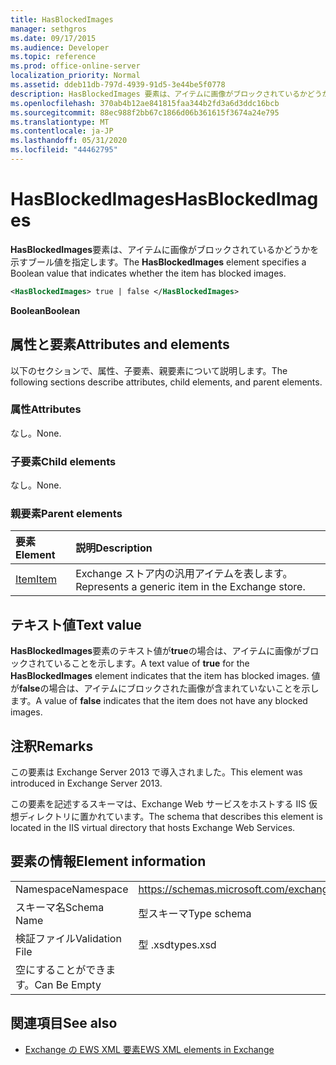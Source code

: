 ```yaml
---
title: HasBlockedImages
manager: sethgros
ms.date: 09/17/2015
ms.audience: Developer
ms.topic: reference
ms.prod: office-online-server
localization_priority: Normal
ms.assetid: ddeb11db-797d-4939-91d5-3e44be5f0778
description: HasBlockedImages 要素は、アイテムに画像がブロックされているかどうかを示すブール値を指定します。
ms.openlocfilehash: 370ab4b12ae841815faa344b2fd3a6d3ddc16bcb
ms.sourcegitcommit: 88ec988f2bb67c1866d06b361615f3674a24e795
ms.translationtype: MT
ms.contentlocale: ja-JP
ms.lasthandoff: 05/31/2020
ms.locfileid: "44462795"
---
```

# <a name="hasblockedimages"></a><span data-ttu-id="469fb-103">HasBlockedImages</span><span class="sxs-lookup"><span data-stu-id="469fb-103">HasBlockedImages</span></span>

<span data-ttu-id="469fb-104">**HasBlockedImages**要素は、アイテムに画像がブロックされているかどうかを示すブール値を指定します。</span><span class="sxs-lookup"><span data-stu-id="469fb-104">The **HasBlockedImages** element specifies a Boolean value that indicates whether the item has blocked images.</span></span> 
  
```XML
<HasBlockedImages> true | false </HasBlockedImages>
```

 <span data-ttu-id="469fb-105">**Boolean**</span><span class="sxs-lookup"><span data-stu-id="469fb-105">**Boolean**</span></span>
## <a name="attributes-and-elements"></a><span data-ttu-id="469fb-106">属性と要素</span><span class="sxs-lookup"><span data-stu-id="469fb-106">Attributes and elements</span></span>

<span data-ttu-id="469fb-107">以下のセクションで、属性、子要素、親要素について説明します。</span><span class="sxs-lookup"><span data-stu-id="469fb-107">The following sections describe attributes, child elements, and parent elements.</span></span>
  
### <a name="attributes"></a><span data-ttu-id="469fb-108">属性</span><span class="sxs-lookup"><span data-stu-id="469fb-108">Attributes</span></span>

<span data-ttu-id="469fb-109">なし。</span><span class="sxs-lookup"><span data-stu-id="469fb-109">None.</span></span>
  
### <a name="child-elements"></a><span data-ttu-id="469fb-110">子要素</span><span class="sxs-lookup"><span data-stu-id="469fb-110">Child elements</span></span>

<span data-ttu-id="469fb-111">なし。</span><span class="sxs-lookup"><span data-stu-id="469fb-111">None.</span></span>
  
### <a name="parent-elements"></a><span data-ttu-id="469fb-112">親要素</span><span class="sxs-lookup"><span data-stu-id="469fb-112">Parent elements</span></span>

|<span data-ttu-id="469fb-113">**要素**</span><span class="sxs-lookup"><span data-stu-id="469fb-113">**Element**</span></span>|<span data-ttu-id="469fb-114">**説明**</span><span class="sxs-lookup"><span data-stu-id="469fb-114">**Description**</span></span>|
|:-----|:-----|
|[<span data-ttu-id="469fb-115">Item</span><span class="sxs-lookup"><span data-stu-id="469fb-115">Item</span></span>](item.md) <br/> |<span data-ttu-id="469fb-116">Exchange ストア内の汎用アイテムを表します。</span><span class="sxs-lookup"><span data-stu-id="469fb-116">Represents a generic item in the Exchange store.</span></span>  <br/> |
   
## <a name="text-value"></a><span data-ttu-id="469fb-117">テキスト値</span><span class="sxs-lookup"><span data-stu-id="469fb-117">Text value</span></span>

<span data-ttu-id="469fb-118">**HasBlockedImages**要素のテキスト値が**true**の場合は、アイテムに画像がブロックされていることを示します。</span><span class="sxs-lookup"><span data-stu-id="469fb-118">A text value of **true** for the **HasBlockedImages** element indicates that the item has blocked images.</span></span> <span data-ttu-id="469fb-119">値が**false**の場合は、アイテムにブロックされた画像が含まれていないことを示します。</span><span class="sxs-lookup"><span data-stu-id="469fb-119">A value of **false** indicates that the item does not have any blocked images.</span></span> 
  
## <a name="remarks"></a><span data-ttu-id="469fb-120">注釈</span><span class="sxs-lookup"><span data-stu-id="469fb-120">Remarks</span></span>

<span data-ttu-id="469fb-121">この要素は Exchange Server 2013 で導入されました。</span><span class="sxs-lookup"><span data-stu-id="469fb-121">This element was introduced in Exchange Server 2013.</span></span>
  
<span data-ttu-id="469fb-122">この要素を記述するスキーマは、Exchange Web サービスをホストする IIS 仮想ディレクトリに置かれています。</span><span class="sxs-lookup"><span data-stu-id="469fb-122">The schema that describes this element is located in the IIS virtual directory that hosts Exchange Web Services.</span></span>
  
## <a name="element-information"></a><span data-ttu-id="469fb-123">要素の情報</span><span class="sxs-lookup"><span data-stu-id="469fb-123">Element information</span></span>

|||
|:-----|:-----|
|<span data-ttu-id="469fb-124">Namespace</span><span class="sxs-lookup"><span data-stu-id="469fb-124">Namespace</span></span>  <br/> |https://schemas.microsoft.com/exchange/services/2006/types  <br/> |
|<span data-ttu-id="469fb-125">スキーマ名</span><span class="sxs-lookup"><span data-stu-id="469fb-125">Schema Name</span></span>  <br/> |<span data-ttu-id="469fb-126">型スキーマ</span><span class="sxs-lookup"><span data-stu-id="469fb-126">Type schema</span></span>  <br/> |
|<span data-ttu-id="469fb-127">検証ファイル</span><span class="sxs-lookup"><span data-stu-id="469fb-127">Validation File</span></span>  <br/> |<span data-ttu-id="469fb-128">型 .xsd</span><span class="sxs-lookup"><span data-stu-id="469fb-128">types.xsd</span></span>  <br/> |
|<span data-ttu-id="469fb-129">空にすることができます。</span><span class="sxs-lookup"><span data-stu-id="469fb-129">Can Be Empty</span></span>  <br/> ||
   
## <a name="see-also"></a><span data-ttu-id="469fb-130">関連項目</span><span class="sxs-lookup"><span data-stu-id="469fb-130">See also</span></span>



- [<span data-ttu-id="469fb-131">Exchange の EWS XML 要素</span><span class="sxs-lookup"><span data-stu-id="469fb-131">EWS XML elements in Exchange</span></span>](ews-xml-elements-in-exchange.md)

